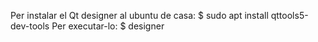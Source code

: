 Per instalar el Qt designer al ubuntu de casa:  $ sudo apt install qttools5-dev-tools
Per executar-lo:  $ designer
